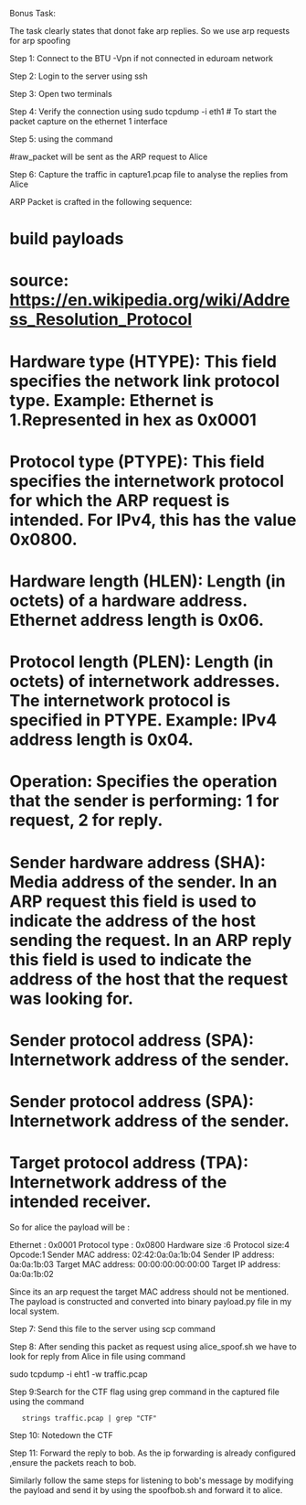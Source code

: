 Bonus Task:

The task clearly states that donot fake arp replies. So we use arp requests for arp spoofing

Step 1: Connect to the BTU -Vpn if not connected in eduroam network

Step 2: Login to the server using ssh

Step 3: Open two terminals 

Step 4: Verify the connection using sudo tcpdump -i eth1 # To start the packet capture on the ethernet 1 interface  

Step 5: using the command 

#raw_packet will be sent as the ARP request to Alice

Step 6: Capture the traffic in capture1.pcap file to analyse the replies from Alice 



ARP Packet is crafted in the following sequence:


# build payloads
# source: https://en.wikipedia.org/wiki/Address_Resolution_Protocol

#  Hardware type (HTYPE): This field specifies the network link protocol type. Example: Ethernet is 1.Represented in hex as 0x0001

# Protocol type (PTYPE): This field specifies the internetwork protocol for which the ARP request is intended. For IPv4, this has the value 0x0800.

# Hardware length (HLEN): Length (in octets) of a hardware address. Ethernet address length is 0x06.

# Protocol length (PLEN): Length (in octets) of internetwork addresses. The internetwork protocol is specified in PTYPE. Example: IPv4 address length is 0x04.

# Operation: Specifies the operation that the sender is performing: 1 for request, 2 for reply.

# Sender hardware address (SHA): Media address of the sender. In an ARP request this field is used to indicate the address of the host sending the request. In an ARP reply this field is used to indicate the address of the host that the request was looking for.

# Sender protocol address (SPA): Internetwork address of the sender.
# Sender protocol address (SPA): Internetwork address of the sender.
# Target protocol address (TPA): Internetwork address of the intended receiver.

So for alice the payload will be :

Ethernet : 0x0001
Protocol type : 0x0800
Hardware size :6
Protocol size:4
Opcode:1
Sender MAC address: 02:42:0a:0a:1b:04
Sender IP address: 0a:0a:1b:03
Target MAC address: 00:00:00:00:00:00
Target IP address: 0a:0a:1b:02


Since its an arp request the target MAC address should not be mentioned.
The payload is constructed and converted into binary payload.py file in my local system.


Step 7: Send this file to the server using scp command 

Step 8: After sending this packet as request using alice_spoof.sh we have to look for reply from Alice in file using command 

sudo tcpdump -i eht1 -w traffic.pcap 



Step 9:Search for the CTF flag using grep command in the captured file using the command 

       strings traffic.pcap | grep "CTF"

Step 10: Notedown the CTF 

 
Step 11: Forward the reply to bob. As the ip forwarding is already configured ,ensure the packets reach to bob.


Similarly follow the same steps for listening to bob's message by modifying the payload and send it by using the spoofbob.sh and forward it to alice.






 